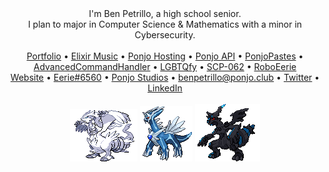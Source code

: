 <div align="center">
  I'm Ben Petrillo, a high school senior.
</div>

<div align="center">
  I plan to major in Computer Science & Mathematics with a minor in Cybersecurity.
</div>

<br>

<div align="center">
  <a href="https://benpetrillo.dev/projects">Portfolio</a> •
  <a href="https://docs.ponjo.club">Elixir Music</a> •
  <a href="https://app.ponjo.club/hosting">Ponjo Hosting</a> •
  <a href="https://app.ponjo.club">Ponjo API</a> •
  <a href="https://pastes.ponjo.club">PonjoPastes</a> •
  <a href="https://github.com/Eerie6560/AdvancedCommandHandler">AdvancedCommandHandler</a> •
  <a href="https://ponjo.club/lgbtqfy">LGBTQfy</a> •
  <a href="https://github.com/Eerie6560/SCP-062-OS">SCP-062</a> •
  <a href="https://github.com/Eerie6560/RoboEerie">RoboEerie</a>
</div>

<div align="center">
  <a href="https://benpetrillo.dev">Website</a> •
  <a href="https://discordapp.com/users/460177285954142208">Eerie#6560</a> •
  <a href="https://ponjo.club">Ponjo Studios</a> •
  <a href="mailto:benpetrillo@ponjo.club">benpetrillo@ponjo.club</a> •
  <a href="https://twitter.com/Eerie6560">Twitter</a> •
  <a href="https://www.linkedin.com/in/ben-petrillo-174a43202/">LinkedIn</a>
</div>

<br>

<div align="center">
  <img src="https://raw.githubusercontent.com/PokeAPI/sprites/master/sprites/pokemon/versions/generation-v/black-white/animated/643.gif">
  <img src="https://raw.githubusercontent.com/PokeAPI/sprites/master/sprites/pokemon/versions/generation-v/black-white/animated/483.gif">
  <img src="https://raw.githubusercontent.com/PokeAPI/sprites/master/sprites/pokemon/versions/generation-v/black-white/animated/644.gif">
</div>
